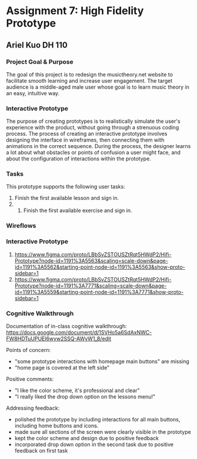# Assignment 7: High Fidelity Prototype

## Ariel Kuo DH 110

### Project Goal & Purpose

The goal of this project is to redesign the musictheory.net website to facilitate smooth learning and increase user engagement. The target audience is a middle-aged male user whose goal is to learn music theory in an easy, intuitive way. 

### Interactive Prototype

The purpose of creating prototypes is to realistically simulate the user's experience with the product, without going through a strenuous coding process. The process of creating an interactive prototype involves designing the interface in wireframes, then connecting them with animations in the correct sequence. During the process, the designer learns a lot about what obstacles or points of confusion a user might face, and about the configuration of interactions within the prototype. 

### Tasks

This prototype supports the following user tasks:

1. Finish the first available lesson and sign in. 
2. 1. Finish the first available exercise and sign in. 


### Wireflows 

### Interactive Prototype 

1. https://www.figma.com/proto/LBbSvZSTOUSZtRqt5HWdP2/Hifi-Prototype?node-id=1191%3A5563&scaling=scale-down&page-id=1191%3A5562&starting-point-node-id=1191%3A5563&show-proto-sidebar=1
2. https://www.figma.com/proto/LBbSvZSTOUSZtRqt5HWdP2/Hifi-Prototype?node-id=1191%3A7771&scaling=scale-down&page-id=1191%3A5559&starting-point-node-id=1191%3A7771&show-proto-sidebar=1

### Cognitive Walkthrough

Documentation of in-class cognitive walkthrough: https://docs.google.com/document/d/1SVHo5a6SdAxNWC-FW8HDTuUPUEl6wyw2SSQ-AWyW1_8/edit

Points of concern:

- "some prototype interactions with homepage main buttons" are missing
- "home page is covered at the left side"

Positive comments:

- "I like the color scheme, it's professional and clear"
- "I really liked the drop down option on the lessons menu!"

Addressing feedback:
- polished the prototype by including interactions for all main buttons, including home buttons and icons.
- made sure all sections of the screen were clearly visible in the prototype
- kept the color scheme and design due to positive feedback
- incorporated drop down option in the second task due to positive feedback on first task






